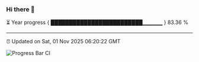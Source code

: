 ### Hi there 👋

⏳ Year progress { █████████████████████████▁▁▁▁▁ } 83.36 %

---

⏰ Updated on Sat, 01 Nov 2025 06:20:22 GMT

![Progress Bar CI](https://github.com/liununu/liununu/workflows/Progress%20Bar%20CI/badge.svg)
